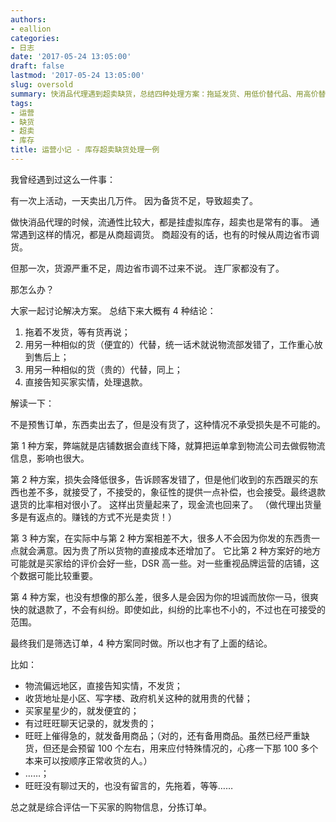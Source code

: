 ```yaml
---
authors:
- eallion
categories:
- 日志
date: '2017-05-24 13:05:00'
draft: false
lastmod: '2017-05-24 13:05:00'
slug: oversold
summary: 快消品代理遇到超卖缺货，总结四种处理方案：拖延发货、用低价替代品、用高价替代品或直接退款。实际操作中根据买家信息分类处理，比如偏远地区直接退款，优质客户发高价商品，普通客户发低价商品，紧急订单动用备用库存。综合运用不同方案能最大限度减少损失，维持现金流和店铺评分。
tags:
- 运营
- 缺货
- 超卖
- 库存
title: 运营小记 - 库存超卖缺货处理一例
---
```


我曾经遇到过这么一件事：

有一次上活动，一天卖出几万件。
因为备货不足，导致超卖了。

做快消品代理的时候，流通性比较大，都是挂虚拟库存，超卖也是常有的事。
通常遇到这样的情况，都是从商超调货。
商超没有的话，也有的时候从周边省市调货。

但那一次，货源严重不足，周边省市调不过来不说。
连厂家都没有了。

那怎么办？

大家一起讨论解决方案。
总结下来大概有 4 种结论：

 1. 拖着不发货，等有货再说；
 2. 用另一种相似的货（便宜的）代替，统一话术就说物流部发错了，工作重心放到售后上；
 3. 用另一种相似的货（贵的）代替，同上；
 4. 直接告知买家实情，处理退款。

解读一下：

不是预售订单，东西卖出去了，但是没有货了，这种情况不承受损失是不可能的。

第 1 种方案，弊端就是店铺数据会直线下降，就算把运单拿到物流公司去做假物流信息，影响也很大。

第 2 种方案，损失会降低很多，告诉顾客发错了，但是他们收到的东西跟买的东西也差不多，就接受了，不接受的，象征性的提供一点补偿，也会接受。最终退款退货的比率相对很小了。
这样出货量起来了，现金流也回来了。
（做代理出货量多是有返点的。赚钱的方式不光是卖货！）

第 3 种方案，在实际中与第 2 种方案相差不大，很多人不会因为你发的东西贵一点就会满意。因为贵了所以货物的直接成本还增加了。
它比第 2 种方案好的地方可能就是买家给的评价会好一些，DSR 高一些。对一些重视品牌运营的店铺，这个数据可能比较重要。

第 4 种方案，也没有想像的那么差，很多人是会因为你的坦诚而放你一马，很爽快的就退款了，不会有纠纷。即使如此，纠纷的比率也不小的，不过也在可接受的范围。

最终我们是筛选订单，4 种方案同时做。所以也才有了上面的结论。

比如：

- 物流偏远地区，直接告知实情，不发货；
- 收货地址是小区、写字楼、政府机关这种的就用贵的代替；
- 买家星星少的，就发便宜的；
- 有过旺旺聊天记录的，就发贵的；
- 旺旺上催得急的，就发备用商品；（对的，还有备用商品。虽然已经严重缺货，但还是会预留 100 个左右，用来应付特殊情况的，心疼一下那 100 多个本来可以按顺序正常收货的人。）
- ……；
- 旺旺没有聊过天的，也没有留言的，先拖着，等等……

总之就是综合评估一下买家的购物信息，分拣订单。